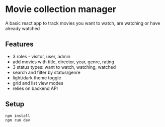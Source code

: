 # Movie collection manager

A basic react app to track movies you want to watch, are watching or have already watched

## Features

- 3 roles - visitor, user, admin
- add movies with title, director, year, genre, rating
- 3 status types: want to watch, watching, watched
- search and filter by status/genre
- light/dark theme toggle
- grid and list view modes
- relies on backend API

## Setup

```bash
npm install
npm run dev
```